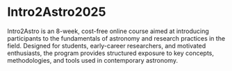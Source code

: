# Intro2Astro2025
Intro2Astro is an 8-week, cost-free online course aimed at introducing participants to the fundamentals of astronomy and research practices in the field. Designed for students, early-career researchers, and motivated enthusiasts, the program provides structured exposure to key concepts, methodologies, and tools used in contemporary astronomy. 
